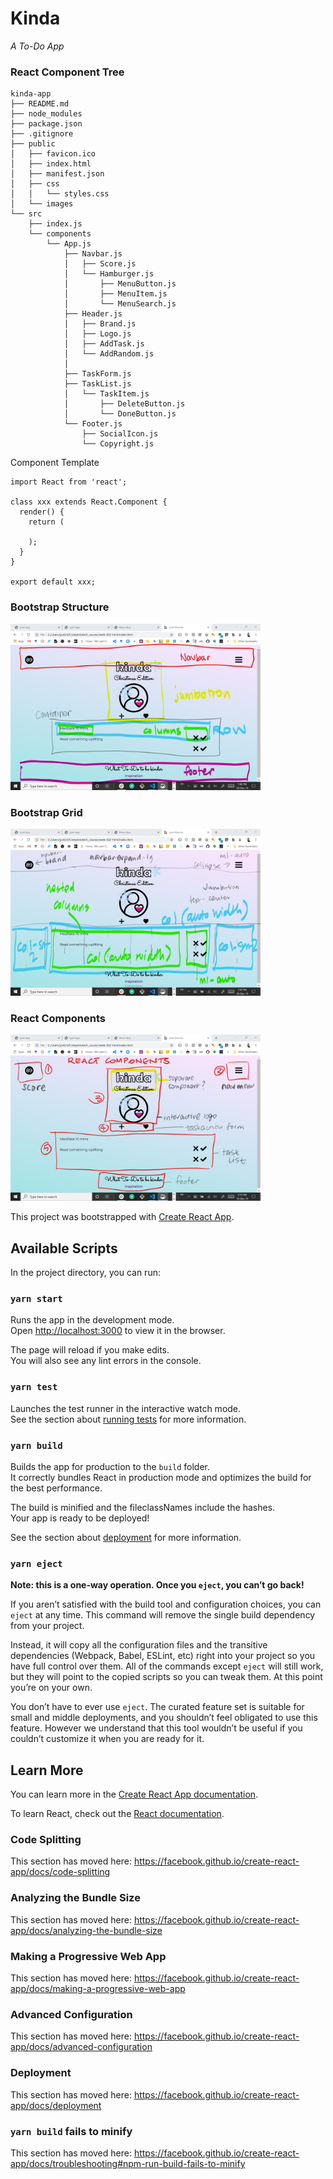 # Kinda

_A To-Do App_

### React Component Tree

```
kinda-app
├── README.md
├── node_modules
├── package.json
├── .gitignore
├── public
│   ├── favicon.ico
│   ├── index.html
│   ├── manifest.json
│   ├── css
│   │   └── styles.css
│   └── images
└── src
    ├── index.js
    └── components
        └── App.js
            ├── Navbar.js
            │   ├── Score.js
            │   └── Hamburger.js
            │       ├── MenuButton.js
            │       ├── MenuItem.js
            │       └── MenuSearch.js
            ├── Header.js
            │   ├── Brand.js
            │   ├── Logo.js
            │   ├── AddTask.js
            │   └── AddRandom.js
            │
            ├── TaskForm.js
            ├── TaskList.js
            │   └── TaskItem.js
            │       ├── DeleteButton.js
            │       └── DoneButton.js
            └── Footer.js
                ├── SocialIcon.js
                └── Copyright.js
```

Component Template

```
import React from 'react';

class xxx extends React.Component {
  render() {
    return (

    );
  }
}

export default xxx;
```

### Bootstrap Structure

<img src="https://raw.githubusercontent.com/jyotiiiii/todo-app-frontend/master/public/images/bootstrapStructure.png" alt="Image of Bootstrap Structure Sketch" width="400"/>

### Bootstrap Grid

<img src="https://raw.githubusercontent.com/jyotiiiii/todo-app-frontend/master/public/images/bootstrapGrid.png" alt="Image of Bootstrap Grid Sketch" width="400"/>

### React Components

<img src="https://raw.githubusercontent.com/jyotiiiii/todo-app-frontend/master/public/images/reactComponents.png" alt="Image of React Components Sketch" width="400"/>

This project was bootstrapped with [Create React App](https://github.com/facebook/create-react-app).

## Available Scripts

In the project directory, you can run:

### `yarn start`

Runs the app in the development mode.<br />
Open [http://localhost:3000](http://localhost:3000) to view it in the browser.

The page will reload if you make edits.<br />
You will also see any lint errors in the console.

### `yarn test`

Launches the test runner in the interactive watch mode.<br />
See the section about [running tests](https://facebook.github.io/create-react-app/docs/running-tests) for more information.

### `yarn build`

Builds the app for production to the `build` folder.<br />
It correctly bundles React in production mode and optimizes the build for the best performance.

The build is minified and the fileclassNames include the hashes.<br />
Your app is ready to be deployed!

See the section about [deployment](https://facebook.github.io/create-react-app/docs/deployment) for more information.

### `yarn eject`

**Note: this is a one-way operation. Once you `eject`, you can’t go back!**

If you aren’t satisfied with the build tool and configuration choices, you can `eject` at any time. This command will remove the single build dependency from your project.

Instead, it will copy all the configuration files and the transitive dependencies (Webpack, Babel, ESLint, etc) right into your project so you have full control over them. All of the commands except `eject` will still work, but they will point to the copied scripts so you can tweak them. At this point you’re on your own.

You don’t have to ever use `eject`. The curated feature set is suitable for small and middle deployments, and you shouldn’t feel obligated to use this feature. However we understand that this tool wouldn’t be useful if you couldn’t customize it when you are ready for it.

## Learn More

You can learn more in the [Create React App documentation](https://facebook.github.io/create-react-app/docs/getting-started).

To learn React, check out the [React documentation](https://reactjs.org/).

### Code Splitting

This section has moved here: https://facebook.github.io/create-react-app/docs/code-splitting

### Analyzing the Bundle Size

This section has moved here: https://facebook.github.io/create-react-app/docs/analyzing-the-bundle-size

### Making a Progressive Web App

This section has moved here: https://facebook.github.io/create-react-app/docs/making-a-progressive-web-app

### Advanced Configuration

This section has moved here: https://facebook.github.io/create-react-app/docs/advanced-configuration

### Deployment

This section has moved here: https://facebook.github.io/create-react-app/docs/deployment

### `yarn build` fails to minify

This section has moved here: https://facebook.github.io/create-react-app/docs/troubleshooting#npm-run-build-fails-to-minify

```

```

